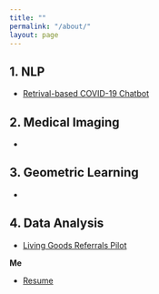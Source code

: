 ```yaml
---
title: ""
permalink: "/about/"
layout: page
---
```









## 1. NLP
- [Retrival-based COVID-19 Chatbot](https://bilha-analytics.github.io/Retrieval-based-Chatbot/) 


## 2. Medical Imaging 
- []()


## 3. Geometric Learning
- []()


## 4. Data Analysis 
- [Living Goods Referrals Pilot](http://bit.ly/Referrals_9Nov)


**Me**
- [Resume](bilha_cv.pdf) 